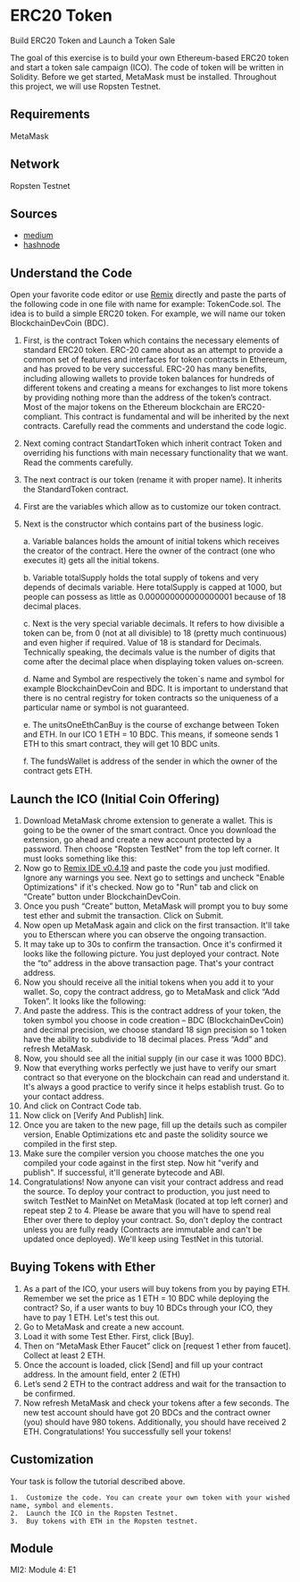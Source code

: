 # ERC20 Token
Build ERC20 Token and Launch a Token Sale

The goal of this exercise is to build your own Ethereum-based ERC20 token and start a token sale campaign (ICO).
The code of token will be written in Solidity. Before we get started, MetaMask must be installed. Throughout this project, we will use Ropsten Testnet.

## Requirements
MetaMask

## Network
Ropsten Testnet

## Sources
* [medium](https://medium.com/bitfwd/how-to-issue-your-own-token-on-ethereum-in-less-than-20-minutes-ac1f8f022793)
* [hashnode](https://hashnode.com/post/how-to-build-your-own-ethereum-based-erc20-token-and-launch-an-ico-in-next-20-minutes-cjbcpwzec01c93awtbij90uzn)

##	Understand the Code
Open your favorite code editor or use [Remix](https://remix.ethereum.org) directly and paste the parts of the following code in one file with name for example: TokenCode.sol. The idea is to build a simple ERC20 token. For example, we will name our token BlockchainDevCoin (BDC). 

1.  First, is the contract Token which contains the necessary elements of standard ERC20 token. ERC-20 came about as an attempt to provide a common set of features and interfaces for token contracts in Ethereum, and has proved to be very successful. ERC-20 has many benefits, including allowing wallets to provide token balances for hundreds of different tokens and creating a means for exchanges to list more tokens by providing nothing more than the address of the token’s contract. Most of the major tokens on the Ethereum blockchain are ERC20-compliant. This contract is fundamental and will be inherited by the next contracts. Carefully read the comments and understand the code logic.
2.  Next coming contract StandartToken which inherit contract Token and overriding his functions with main necessary functionality that we want. Read the comments carefully.
3.  The next contract is our token (rename it with proper name). It inherits the StandardToken contract. 
4.  First are the variables which allow as to customize our token contract.
5.  Next is the constructor which contains part of the business logic. 
    
    a.  Variable balances holds the amount of initial tokens which receives the creator of the contract. Here the owner of the contract (one who executes it) gets all the initial tokens. 
    
    b.  Variable totalSupply holds the total supply of tokens and very depends of decimals variable. Here totalSupply is capped at 1000, but people can possess as little as 0.000000000000000001 because of 18 decimal places. 
    
    c.  Next is the very special variable decimals. It refers to how divisible a token can be, from 0 (not at all divisible) to 18 (pretty much continuous) and even higher if required. Value of 18 is standard for Decimals. Technically speaking, the decimals value is the number of digits that come after the decimal place when displaying token values on-screen. 
    
    d.  Name and Symbol are respectively the token`s name and symbol for example BlockchainDevCoin and BDC. It is important to understand that there is no central registry for token contracts so the uniqueness of a particular name or symbol is not guaranteed. 
    
    e.  The unitsOneEthCanBuy is the course of exchange between Token and ETH. In our ICO 1 ETH = 10 BDC. This means, if someone sends 1 ETH to this smart contract, they will get 10 BDC units.
    
    f.  The fundsWallet is address of the sender in which the owner of the contract gets ETH. 

##	Launch the ICO (Initial Coin Offering)
1.  Download MetaMask chrome extension to generate a wallet. This is going to be the owner of the smart contract. Once you download the extension, go ahead and create a new account protected by a password. Then choose "Ropsten TestNet" from the top left corner. It must looks something like this:
2.  Now go to [Remix IDE v0.4.19](https://remix.ethereum.org/#optimize=false&version=soljson-v0.4.19+commit.c4cbbb05.js) and paste the code you just modified. Ignore any warnings you see. Next go to settings and uncheck "Enable Optimizations" if it's checked. Now go to "Run" tab and click on “Create” button under BlockchainDevCoin.
3.  Once you push “Create” button, MetaMask will prompt you to buy some test ether and submit the transaction. Click on Submit.
4.  Now open up MetaMask again and click on the first transaction. It'll take you to Etherscan where you can observe the ongoing transaction. 
5.  It may take up to 30s to confirm the transaction. Once it's confirmed it looks like the following picture. You just deployed your contract. Note the “to” address in the above transaction page. That's your contract address. 
6.  Now you should receive all the initial tokens when you add it to your wallet. So, copy the contract address, go to MetaMask and click “Add Token”. It looks like the following:
7.  And paste the address. This is the contract address of your token, the token symbol you choose in code creation – BDC (BlockchainDevCoin) and decimal precision, we choose standard 18 sign precision so 1 token have the ability to subdivide to 18 decimal places. Press “Add” and refresh MetaMask.
8.  Now, you should see all the initial supply (in our case it was 1000 BDC). 
9.  Now that everything works perfectly we just have to verify our smart contract so that everyone on the blockchain can read and understand it. It's always a good practice to verify since it helps establish trust. Go to your contact address.
10. And click on Contract Code tab.  
11. Now click on [Verify And Publish] link. 
12. Once you are taken to the new page, fill up the details such as compiler version, Enable Optimizations etc and paste the solidity source we compiled in the first step. 
13. Make sure the compiler version you choose matches the one you compiled your code against in the first step. Now hit "verify and publish". If successful, it'll generate bytecode and ABI.
14. Congratulations! Now anyone can visit your contract address and read the source. To deploy your contract to production, you just need to switch TestNet to MainNet on MetaMask (located at top left corner) and repeat step 2 to 4. Please be aware that you will have to spend real Ether over there to deploy your contract. So, don't deploy the contract unless you are fully ready (Contracts are immutable and can't be updated once deployed). We'll keep using TestNet in this tutorial.

##	Buying Tokens with Ether
1.  As a part of the ICO, your users will buy tokens from you by paying ETH. Remember we set the price as 1 ETH = 10 BDC while deploying the contract? So, if a user wants to buy 10 BDCs through your ICO, they have to pay 1 ETH. Let's test this out. 
2.  Go to MetaMask and create a new account.
3.  Load it with some Test Ether. First, click [Buy].
4.  Then on “MetaMask Ether Faucet” click on [request 1 ether from faucet]. Collect at least 2 ETH.
5.  Once the account is loaded, click [Send] and fill up your contract address. In the amount field, enter 2 (ETH)
6.  Let’s send 2 ETH to the contract address and wait for the transaction to be confirmed. 
7.  Now refresh MetaMask and check your tokens after a few seconds. The new test account should have got 20 BDCs and the contract owner (you) should have 980 tokens. Additionally, you should have received 2 ETH. Congratulations! You successfully sell your tokens!

##	Customization
Your task is follow the tutorial described above.

    1.  Customize the code. You can create your own token with your wished name, symbol and elements.
    2.  Launch the ICO in the Ropsten Testnet.
    3.  Buy tokens with ETH in the Ropsten testnet. 
## Module
MI2: Module 4: E1
